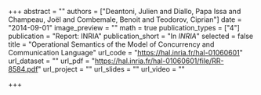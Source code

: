 +++
abstract = ""
authors = ["Deantoni, Julien and Diallo, Papa Issa and Champeau, Joël and Combemale, Benoit and Teodorov, Ciprian"]
date = "2014-09-01"
image_preview = ""
math = true
publication_types = ["4"]
publication = "Report: INRIA"
publication_short = "In *INRIA*"
selected = false
title = "Operational Semantics of the Model of Concurrency and Communication Language"
url_code = "https://hal.inria.fr/hal-01060601"
url_dataset = ""
url_pdf = "https://hal.inria.fr/hal-01060601/file/RR-8584.pdf"
url_project = ""
url_slides = ""
url_video = ""

+++
